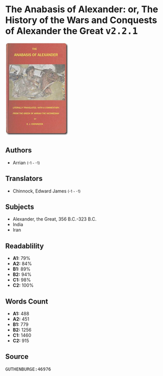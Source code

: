 # The Anabasis of Alexander: or, The History of the Wars and Conquests of Alexander the Great <kbd>v2.2.1</kbd>

![](./cover.medium.jpg "")

## Authors


 - Arrian <small>(-1 - -1)</small>

## Translators


 - Chinnock, Edward James <small>(-1 - -1)</small>

## Subjects


 - Alexander, the Great, 356 B.C.-323 B.C.
 - India
 - Iran

## Readablility


 - **A1:** 79%
 - **A2:** 84%
 - **B1:** 89%
 - **B2:** 94%
 - **C1:** 98%
 - **C2:** 100%

## Words Count


 - **A1:** 488
 - **A2:** 451
 - **B1:** 779
 - **B2:** 1256
 - **C1:** 1460
 - **C2:** 915

## Source


<kbd>GUTHENBURGE:46976</kbd>
